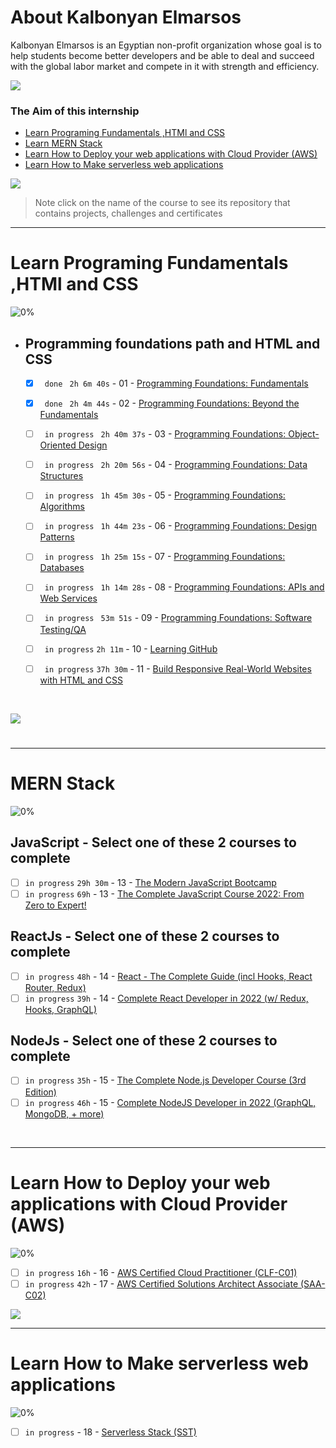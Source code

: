 # About Kalbonyan Elmarsos

Kalbonyan Elmarsos is an Egyptian non-profit organization whose goal is to help students become better developers and be able to deal and succeed with the global labor market and compete in it with strength and efficiency.
<br/>

<a href="https://www.linkedin.com/company/%D9%83%D8%A7%D9%84%D8%A8%D9%86%D9%8A%D8%A7%D9%86-%D8%A7%D9%84%D9%85%D8%B1%D8%B5%D9%88%D8%B5/" target="_blank"><img src="https://img.shields.io/badge/-Kalbonyan%20Elmarsos-0077B5?style=for-the-badge&logo=Linkedin&logoColor=white"/></a>

### The Aim of this internship

- <a href="#Fundamentals">Learn Programing Fundamentals ,HTMl and CSS </a>
- <a href="#MERN">Learn MERN Stack</a>
- <a href="#AWS">Learn How to Deploy your web applications with Cloud Provider (AWS)</a>
- <a href="#serverless">Learn How to Make serverless web applications</a>

<img src="https://img.shields.io/badge/Total%20Number%20Of%20Hours%20For%20All%20Courses-%2B200h-blue">
<br>

> Note click on the name of the course to see its repository that contains projects, challenges and certificates

---

<!-- Fundamentals -->

<span id="Fundamentals"> </span>

# Learn Programing Fundamentals ,HTMl and CSS

![0%](https://progress-bar.dev/0/?title=Done)
<br />

- ## Programming foundations path and HTML and CSS

  - [x] ` done` ` 2h 6m 40s` - 01 - [Programming Foundations: Fundamentals](01-Linkedin-Learning/-01-Programming-Foundation-Fundamentals/)
  - [x] ` done` ` 2h 4m 44s` - 02 - [Programming Foundations: Beyond the Fundamentals](01-Linkedin-Learning/-02-Programming-Foundations-Beyond-Fundamentals)
  - [ ] ` in progress` ` 2h 40m 37s` - 03 - [Programming Foundations: Object-Oriented Design](01-Linkedin-Learning/-03-Programming-Foundation-Object-Oriented-Design/)
  - [ ] ` in progress` ` 2h 20m 56s` - 04 - [Programming Foundations: Data Structures](01-Linkedin-Learning/-04-Programming-Foundations-Data-Structures/)
  - [ ] ` in progress` ` 1h 45m 30s` - 05 - [Programming Foundations: Algorithms](01-Linkedin-Learning/-05-Programming-Foundations-Algorithms/)
  - [ ] ` in progress` ` 1h 44m 23s` - 06 - [Programming Foundations: Design Patterns](01-Linkedin-Learning/-06-Programming-Foundations-Design-Patterns/)
  - [ ] ` in progress` ` 1h 25m 15s` - 07 - [Programming Foundations: Databases](01-Linkedin-Learning/-07-Programming-Foundations-Databases/)
  - [ ] ` in progress` ` 1h 14m 28s` - 08 - [Programming Foundations: APIs and Web Services](01-Linkedin-Learning/-08-Programming-Foundations-APIs-and-Web-Services/)
  - [ ] ` in progress` ` 53m 51s` - 09 - [Programming Foundations: Software Testing/QA](01-Linkedin-Learning/-09-Programming-Foundations-Software-TestingQA/)
  - [ ] ` in progress` `2h 11m` - 10 - [Learning GitHub](01-Linkedin-Learning/-10-Learning-GitHub)
  - [ ] ` in progress` `37h 30m` - 11 - [Build Responsive Real-World Websites with HTML and CSS](02-Udemy/-01-HTML-CSS-Jonas)

    <br />

<img src="https://img.shields.io/badge/Total%20Number%20Of%20Hours%20For%20This%20Courses-59h25m-blue">

#

---

<!-- MERN -->

<span id="MERN"></span>

# MERN Stack

![0%](https://progress-bar.dev/0/?title=Done)
<br />

## JavaScript - Select one of these 2 courses to complete

- [ ] `in progress` `29h 30m` - 13 - [The Modern JavaScript Bootcamp](./02-Udemy/-02-Js-Andrew)
- [ ] `in progress` `69h` - 13 - [The Complete JavaScript Course 2022: From Zero to Expert!](./02-Udemy/-02-Js-Jonas)

## ReactJs - Select one of these 2 courses to complete

- [ ] `in progress` `48h` - 14 - [React - The Complete Guide (incl Hooks, React Router, Redux)](./02-Udemy/-03-Reactjs-Maximilian)
- [ ] `in progress` `39h` - 14 - [Complete React Developer in 2022 (w/ Redux, Hooks, GraphQL)](/02-Udemy/-03-Reactjs-ZTM)

## NodeJs - Select one of these 2 courses to complete

- [ ] `in progress` `35h` - 15 - [The Complete Node.js Developer Course (3rd Edition)](/02-Udemy/-04-Nodejs-Andrew)
- [ ] `in progress` `46h` - 15 - [Complete NodeJS Developer in 2022 (GraphQL, MongoDB, + more)](./02-Udemy/-04-Nodejs-ZTM)

<!--<img src="https://img.shields.io/badge/Total%20Number%20Of%20Hours%20For%20This%20Courses-157h30m-blue"> -->
<br />

---

<!-- AWS -->

<span id="AWS"></span>

# Learn How to Deploy your web applications with Cloud Provider (AWS)

![0%](https://progress-bar.dev/0/?title=Done)

- [ ] `in progress` `16h` - 16 - [AWS Certified Cloud Practitioner (CLF-C01)](<03-aCloudGuru/AWS%20Certified%20Cloud%20Practitioner%20(CLF-C01)/>)
- [ ] `in progress` `42h` - 17 - [AWS Certified Solutions Architect Associate (SAA-C02)](<03-aCloudGuru/AWS%20Certified%20Solutions%20Architect%20Associate%20(SAA-C02)>)

<img src="https://img.shields.io/badge/Total%20Number%20Of%20Hours%20For%20This%20Courses-58h-blue">
<br />

---

<!-- serverless -->

<span id="serverless"></span>

# Learn How to Make serverless web applications

![0%](https://progress-bar.dev/0/?title=Done)

- [ ] `in progress` - 18 - [Serverless Stack (SST)](04-Serverless-Stack-Project/)
